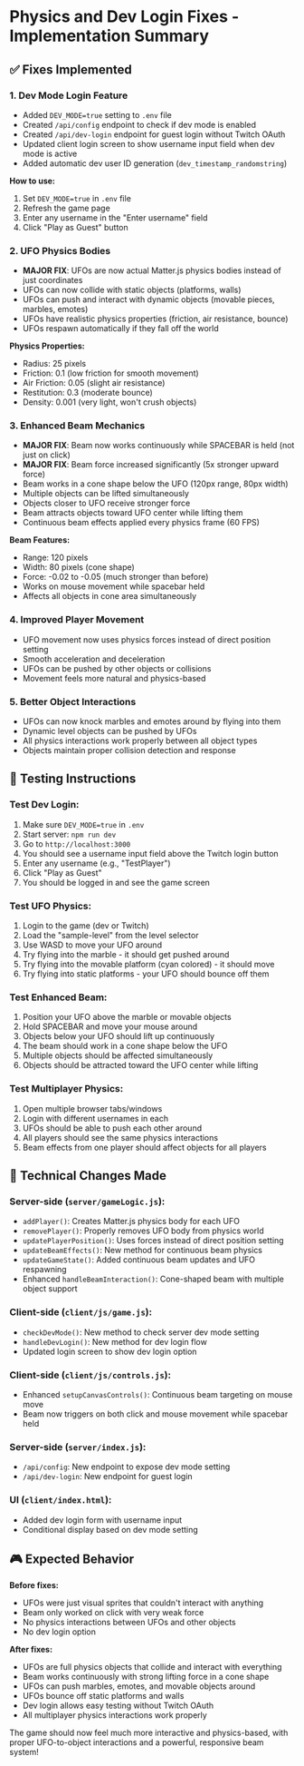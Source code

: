 # Physics and Dev Login Fixes - Implementation Summary

## ✅ Fixes Implemented

### 1. **Dev Mode Login Feature**
- Added `DEV_MODE=true` setting to `.env` file
- Created `/api/config` endpoint to check if dev mode is enabled
- Created `/api/dev-login` endpoint for guest login without Twitch OAuth
- Updated client login screen to show username input field when dev mode is active
- Added automatic dev user ID generation (`dev_timestamp_randomstring`)

**How to use:**
1. Set `DEV_MODE=true` in `.env` file
2. Refresh the game page
3. Enter any username in the "Enter username" field
4. Click "Play as Guest" button

### 2. **UFO Physics Bodies**
- **MAJOR FIX**: UFOs are now actual Matter.js physics bodies instead of just coordinates
- UFOs can now collide with static objects (platforms, walls)
- UFOs can push and interact with dynamic objects (movable pieces, marbles, emotes)
- UFOs have realistic physics properties (friction, air resistance, bounce)
- UFOs respawn automatically if they fall off the world

**Physics Properties:**
- Radius: 25 pixels
- Friction: 0.1 (low friction for smooth movement)
- Air Friction: 0.05 (slight air resistance)
- Restitution: 0.3 (moderate bounce)
- Density: 0.001 (very light, won't crush objects)

### 3. **Enhanced Beam Mechanics**
- **MAJOR FIX**: Beam now works continuously while SPACEBAR is held (not just on click)
- **MAJOR FIX**: Beam force increased significantly (5x stronger upward force)
- Beam works in a cone shape below the UFO (120px range, 80px width)
- Multiple objects can be lifted simultaneously
- Objects closer to UFO receive stronger force
- Beam attracts objects toward UFO center while lifting them
- Continuous beam effects applied every physics frame (60 FPS)

**Beam Features:**
- Range: 120 pixels
- Width: 80 pixels (cone shape)
- Force: -0.02 to -0.05 (much stronger than before)
- Works on mouse movement while spacebar held
- Affects all objects in cone area simultaneously

### 4. **Improved Player Movement**
- UFO movement now uses physics forces instead of direct position setting
- Smooth acceleration and deceleration
- UFOs can be pushed by other objects or collisions
- Movement feels more natural and physics-based

### 5. **Better Object Interactions**
- UFOs can now knock marbles and emotes around by flying into them
- Dynamic level objects can be pushed by UFOs
- All physics interactions work properly between all object types
- Objects maintain proper collision detection and response

## 🧪 Testing Instructions

### Test Dev Login:
1. Make sure `DEV_MODE=true` in `.env`
2. Start server: `npm run dev`
3. Go to `http://localhost:3000`
4. You should see a username input field above the Twitch login button
5. Enter any username (e.g., "TestPlayer")
6. Click "Play as Guest"
7. You should be logged in and see the game screen

### Test UFO Physics:
1. Login to the game (dev or Twitch)
2. Load the "sample-level" from the level selector
3. Use WASD to move your UFO around
4. Try flying into the marble - it should get pushed around
5. Try flying into the movable platform (cyan colored) - it should move
6. Try flying into static platforms - your UFO should bounce off them

### Test Enhanced Beam:
1. Position your UFO above the marble or movable objects
2. Hold SPACEBAR and move your mouse around
3. Objects below your UFO should lift up continuously
4. The beam should work in a cone shape below the UFO
5. Multiple objects should be affected simultaneously
6. Objects should be attracted toward the UFO center while lifting

### Test Multiplayer Physics:
1. Open multiple browser tabs/windows
2. Login with different usernames in each
3. UFOs should be able to push each other around
4. All players should see the same physics interactions
5. Beam effects from one player should affect objects for all players

## 🔧 Technical Changes Made

### Server-side (`server/gameLogic.js`):
- `addPlayer()`: Creates Matter.js physics body for each UFO
- `removePlayer()`: Properly removes UFO body from physics world
- `updatePlayerPosition()`: Uses forces instead of direct position setting
- `updateBeamEffects()`: New method for continuous beam physics
- `updateGameState()`: Added continuous beam updates and UFO respawning
- Enhanced `handleBeamInteraction()`: Cone-shaped beam with multiple object support

### Client-side (`client/js/game.js`):
- `checkDevMode()`: New method to check server dev mode setting
- `handleDevLogin()`: New method for dev login flow
- Updated login screen to show dev login option

### Client-side (`client/js/controls.js`):
- Enhanced `setupCanvasControls()`: Continuous beam targeting on mouse move
- Beam now triggers on both click and mouse movement while spacebar held

### Server-side (`server/index.js`):
- `/api/config`: New endpoint to expose dev mode setting
- `/api/dev-login`: New endpoint for guest login

### UI (`client/index.html`):
- Added dev login form with username input
- Conditional display based on dev mode setting

## 🎮 Expected Behavior

**Before fixes:**
- UFOs were just visual sprites that couldn't interact with anything
- Beam only worked on click with very weak force
- No physics interactions between UFOs and other objects
- No dev login option

**After fixes:**
- UFOs are full physics objects that collide and interact with everything
- Beam works continuously with strong lifting force in a cone shape
- UFOs can push marbles, emotes, and movable objects around
- UFOs bounce off static platforms and walls
- Dev login allows easy testing without Twitch OAuth
- All multiplayer physics interactions work properly

The game should now feel much more interactive and physics-based, with proper UFO-to-object interactions and a powerful, responsive beam system!
